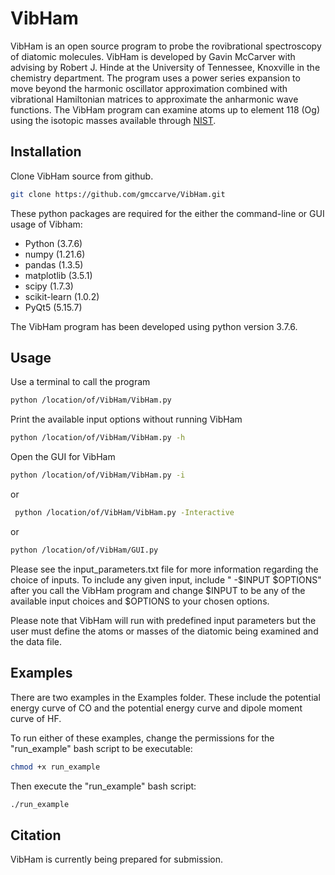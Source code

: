 # VibHam
VibHam is an open source program to probe the rovibrational spectroscopy of diatomic molecules. VibHam is developed by Gavin McCarver with advising by Robert J. Hinde at the University of Tennessee, Knoxville in the chemistry department. The program uses a power series expansion to move beyond the harmonic oscillator approximation combined with vibrational Hamiltonian matrices to approximate the anharmonic wave functions. The VibHam program can examine atoms up to element 118 (Og) using the isotopic masses available through [NIST](https://physics.nist.gov/cgi-bin/Compositions/stand_alone.pl).

## Installation

Clone VibHam source from github.
```bash
git clone https://github.com/gmccarve/VibHam.git
```

These python packages are required for the either the command-line or GUI usage of Vibham:
- Python (3.7.6)
- numpy (1.21.6)
- pandas (1.3.5)
- matplotlib (3.5.1)
- scipy (1.7.3)
- scikit-learn (1.0.2)
- PyQt5 (5.15.7)

The VibHam program has been developed using python version 3.7.6. 



## Usage

Use a terminal to call the program
```bash
python /location/of/VibHam/VibHam.py
```

Print the available input options without running VibHam
```bash
python /location/of/VibHam/VibHam.py -h
```

Open the GUI for VibHam
```bash
python /location/of/VibHam/VibHam.py -i
```
or
```bash
 python /location/of/VibHam/VibHam.py -Interactive
```
or
```bash
python /location/of/VibHam/GUI.py
```

Please see the input_parameters.txt file for more information regarding the choice of inputs. To include any given input, include " -$INPUT $OPTIONS" after you call the VibHam program and change $INPUT to be any of the available input choices and $OPTIONS to your chosen options.


Please note that VibHam will run with predefined input parameters but the user must define the atoms or masses of the diatomic being examined and the data file.

## Examples

There are two examples in the Examples folder. These include the potential energy curve of CO and the potential energy curve and dipole moment curve of HF.

To run either of these examples, change the permissions for the "run_example" bash script to be executable:
```bash
chmod +x run_example
```
Then execute the "run_example" bash script:
```bash
./run_example
```

## Citation

VibHam is currently being prepared for submission.



